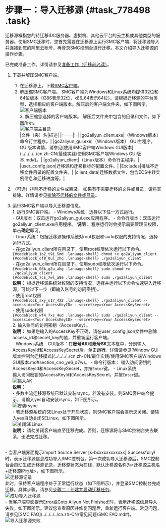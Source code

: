 # 步骤一：导入迁移源 {#task_778498 .task}

迁移源概指您的待迁移IDC服务器、虚拟机、其他云平台的云主机或其他类型的服务器。使用SMC迁移时，您首先需要在迁移源上运行SMC客户端，将迁移源导入并连接到您的阿里云账号，再登录SMC控制台进行迁移。本文介绍导入迁移源的操作步骤。

已完成准备工作。详情请参见[准备工作（迁移前必读）](cn.zh-CN/用户指南/迁移前必读：准备工作.md#)。

1.  下载并解压SMC客户端。 
    1.  在迁移源上，下载[SMC客户端](http://p2v-tools.oss-cn-hangzhou.aliyuncs.com/smc/Alibaba_Cloud_Migration_Tool.zip)。
    2.  解压缩SMC客户端。 SMC客户端为Windows和Linux系统均提供32位和64位版本（i386表示32位，x86\_64表示64位）。请根据迁移源的平台类型，选择相应的客户端版本。解压后的客户端文件夹，如下图所示。<br/>       ![客户端版本](http://static-aliyun-doc.oss-cn-hangzhou.aliyuncs.com/assets/img/630372/156343511750475_zh-CN.png)<br/>   3.  解压缩您选择的客户端版本。 解压后文件夹中包含的目录和文件，如下图所示。<br/>       ![客户端主目录](http://static-aliyun-doc.oss-cn-hangzhou.aliyuncs.com/assets/img/630335/156343511749979_zh-CN.png)<br/>       |文件（夹）名|描述|
        |:-----|:-|
        |go2aliyun\_client.exe|（Windows版本）命令行主程序。|
        |go2aliyun\_gui.exe|（Windows版本） GUI主程序。GUI版本详情，请参见[使用SMC客户端Windows GUI版本](../../../../cn.zh-CN/最佳实践/使用SMC客户端Windows GUI版本.md#)。|
        |go2aliyun\_client|（Linux版本）命令行主程序。|
        |user\_config.json|迁移源和迁移目标的配置文件。|
        |Excludes|排除不迁移文件目录的配置文件夹。|
        |client\_data|迁移数据文件，包含ECS中转实例信息和迁移进度等。|

2.  （可选）排除不迁移的文件或目录。 如果有不需要迁移的文件或目录，请将其排除。详情请参见[排除不迁移的文件或目录](../../../../cn.zh-CN/最佳实践/使用SMC客户端一次性迁移模式.md#step_oa6_e16_n99)。
3.  运行SMC客户端以导入迁移源信息。 <br/>   1.  运行SMC客户端。 
        -   Windows系统：选择以下任一方式运行。<br/>           -   GUI版本：双击运行go2aliyun\_gui.exe应用程序。
            -   命令行版本：双击运行go2aliyun\_client.exe应用程序。
            **说明：** 程序运行时会提示需要管理员权限，单击**确定**即可。<br/>       -   Linux系统：根据迁移源操作系统对root权限和sudo权限的支持情况，选择运行方式。<br/>           -   在go2aliyun\_client所在目录下，使用root权限依次运行以下命令。<br/>               ``` {#codeblock_1o2_t9i_5md .lanuage-shell}
                chmod +x go2aliyun_client
                ```<br/>               ``` {#codeblock_of8_0ul_zhq .lanuage-shell}
                ./go2aliyun_client
                ```<br/>           -   在go2aliyun\_client所在目录下，使用sudo权限依次运行以下命令。<br/>               ``` {#codeblock_08k_g2u_ahg .lanuage-shell}
                sudo chmod +x ./go2aliyun_client
                ```<br/>               ``` {#codeblock_7cs_7wl_a8e .lanuage-shell}
                sudo ./go2aliyun_client
                ```<br/>           **说明：** 根据迁移源系统对权限的支持情况，选择并运行以下命令快速导入迁移源，可跳过下一步（即输入账号的访问密钥）。<br/>           -   使用root权限<br/>               ``` {#codeblock_axy_o17_422 .lanuage-shell}
                ./go2aliyun_client --accessid=<Your AccessKeyID> --secretkey=<Your AccessKeySecret>
                ```<br/>           -   使用sudo权限<br/>               ``` {#codeblock_wf4_7xs_4ud .lanuage-shell}
                sudo ./go2aliyun_client --accessid=<Your AccessKeyID> --secretkey=<Your AccessKeySecret>
                ```<br/>   2.  输入账号的访问密钥（AccessKey）。 <br/>       **说明：** 如果您输入的AccessKey不正确，请在user\_config.json文件中删除access\_id和secret\_key的值，并重新运行客户端。<br/>       -   Windows系统
            -   GUI版本：在**账号AK**和**账号SK**文本框中，分别输入AccessKeyId和AccessKeySecret后，单击**运行**。详情请参见[Window GUI版本控制台迁移模式](../../../../cn.zh-CN/最佳实践/使用SMC客户端Windows GUI版本.md#section_cno_ye6_d7w)。
            -   命令行版本： 输入访问密钥的AccessKeyId和AccessKeySecret，并按`Enter`键。
        -   Linux系统<br/>           输入访问密钥的AccessKeyId和AccessKeySecret，并按`Enter`键。<br/>           ![输入AK](http://static-aliyun-doc.oss-cn-hangzhou.aliyuncs.com/assets/img/630335/156343511749934_zh-CN.png)<br/>           **说明：** <br/>           -   多数主流迁移源系统已默认安装rsync。若没有安装，则SMC客户端会提示，请输入yes自动安装rsync，如下图所示。<br/>               ![安装rsync](http://static-aliyun-doc.oss-cn-hangzhou.aliyuncs.com/assets/img/630372/156343511850398_zh-CN.png)<br/>           -   若迁移源系统的SELinux处于开启状态，则SMC客户端会提示您关闭。请输入yes自动关闭SELinux，如下图所示。<br/>               ![关闭SELinux](http://static-aliyun-doc.oss-cn-hangzhou.aliyuncs.com/assets/img/630372/156343511850473_zh-CN.png)<br/>   **说明：** 请勿关闭客户端直至迁移完成。否则，迁移源将与SMC控制台失去联系，无法完成迁移。

<br/>-   当客户端界面提示Import Source Server \[s-bxxxxxxxxxxxx\] Successfully!时，表示迁移源信息成功导入SMC控制台。第一次成功导入迁移源后，SMC控制台会自动生成迁移源记录，迁移源状态为在线，默认迁移源名称为<迁移源主机名+迁移源IP地址\>，如下图所示。<br/>   ![迁移源记录](http://static-aliyun-doc.oss-cn-hangzhou.aliyuncs.com/assets/img/630372/156343511851750_zh-CN.png)<br/>   此时，保持客户端程序处于正常运行状态（如下图所示），并登录SMC控制台完成迁移。具体步骤，请参见[步骤二：创建并启动迁移任务](cn.zh-CN/用户指南/步骤二：创建并启动迁移任务.md#)。<br/>   ![成功导入迁移源](http://static-aliyun-doc.oss-cn-hangzhou.aliyuncs.com/assets/img/630372/156343511851831_zh-CN.png)
<br/>-   当客户端界面提示Error或Goto Aliyun Not Finished!时，表示迁移源信息导入失败，如下图所示。建议您查看原因并修复问题后，重新运行客户端。常见问题，请参见[SMC FAQ](../../../../cn.zh-CN/常见问题/SMC FAQ.md#)。<br/>   ![导入迁移源失败](http://static-aliyun-doc.oss-cn-hangzhou.aliyuncs.com/assets/img/630372/156343511850400_zh-CN.png)


